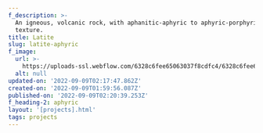 ```yaml
---
f_description: >-
  An igneous, volcanic rock, with aphanitic-aphyric to aphyric-porphyritic
  texture.
title: Latite
slug: latite-aphyric
f_image:
  url: >-
    https://uploads-ssl.webflow.com/6328c6fee65063037f8cdfc4/6328c6fee6506354268cdfc9_4.516b9c03.jpg
  alt: null
updated-on: '2022-09-09T02:17:47.862Z'
created-on: '2022-09-09T01:59:56.087Z'
published-on: '2022-09-09T02:20:39.253Z'
f_heading-2: aphyric
layout: '[projects].html'
tags: projects
---
```



